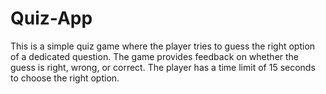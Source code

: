 # Quiz-App
This is a simple quiz game where the player tries to guess the right option of a dedicated question. The game provides feedback on whether the guess is right, wrong, or correct. The player has a time limit of 15 seconds to choose the right option.
